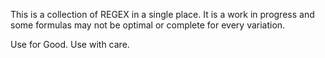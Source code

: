 This is a collection of REGEX in a single place. It is a work in progress and some formulas may not be optimal or complete for every variation.

Use for Good. Use with care. 